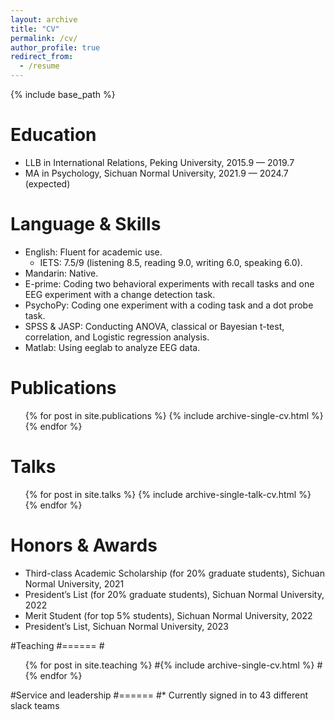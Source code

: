 ```yaml
---
layout: archive
title: "CV"
permalink: /cv/
author_profile: true
redirect_from:
  - /resume
---
```


{% include base_path %}

Education
======
* LLB in International Relations, Peking University, 2015.9 — 2019.7
* MA in Psychology, Sichuan Normal University, 2021.9 — 2024.7 (expected)

Language & Skills
======
* English: Fluent for academic use.
  * IETS: 7.5/9 (listening 8.5, reading 9.0, writing 6.0, speaking 6.0).
* Mandarin: Native.
* E-prime: Coding two behavioral experiments with recall tasks and one EEG experiment with a change detection task.
* PsychoPy: Coding one experiment with a coding task and a dot probe task.
* SPSS & JASP: Conducting ANOVA, classical or Bayesian t-test, correlation, and Logistic regression analysis.
* Matlab: Using eeglab to analyze EEG data.

Publications
======
  <ul>{% for post in site.publications %}
    {% include archive-single-cv.html %}
  {% endfor %}</ul>
  
Talks
======
  <ul>{% for post in site.talks %}
    {% include archive-single-talk-cv.html %}
  {% endfor %}</ul>
  
Honors & Awards
======
* Third-class Academic Scholarship (for 20% graduate students), Sichuan Normal University, 2021
* President’s List (for 20% graduate students), Sichuan Normal University, 2022
* Merit Student (for top 5% students), Sichuan Normal University, 2022
* President’s List, Sichuan Normal University, 2023

#Teaching
#======
#<ul>{% for post in site.teaching %}
#{% include archive-single-cv.html %}
#{% endfor %}</ul>
  
#Service and leadership
#======
#* Currently signed in to 43 different slack teams
